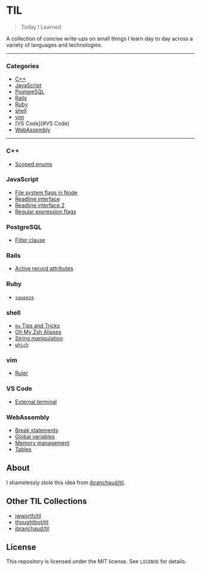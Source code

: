 # TIL

> Today I Learned

A collection of concise write-ups on small things I learn day to day across a
variety of languages and technologies.

---

### Categories

- [C++](#C++)
- [JavaScript](#JavaScript)
- [PostgreSQL](#PostgreSQL)
- [Rails](#Rails)
- [Ruby](#Ruby)
- [shell](#shell)
- [vim](#vim)
- [VS Code](#VS Code)
- [WebAssembly](#WebAssembly)

---

### C++

- [Scoped enums](c++/scoped-enums.md)

### JavaScript

- [File system flags in Node](javascript/file-system-flags-in-node.md)
- [Readline interface](javascript/readline-interface.md)
- [Readline interface 2](javascript/readline-interface-2.md)
- [Regular expression flags](javascript/regular-expression-flags.md)

### PostgreSQL

- [Filter clause](postgresql/filter-clause.md)

### Rails

- [Active record attributes](rails/active-record-attributes.md)

### Ruby

- [`squeeze`](ruby/squeeze.md)

### shell

- [`mv` Tips and Tricks](shell/mv-tips-and-tricks.md)
- [Oh My Zsh Aliases](shell/oh-my-zsh-aliases.md)
- [String manipulation](shell/string-manipulation.md)
- [`which`](shell/which.md)

### vim

- [Ruler](vim/ruler.md)

### VS Code

- [External terminal](vs-code/external-terminal.md)

### WebAssembly

- [Break statements](webassembly/break-statements.md)
- [Global variables](webassembly/global-variables.md)
- [Memory management](webassembly/memory-management.md)
- [Tables](webassembly/tables.md)

## About

I shamelessly stole this idea from
[jbranchaud/til](https://github.com/jbranchaud/til).

## Other TIL Collections

- [jwworth/til](https://github.com/jwworth/til)
- [thoughtbot/til](https://github.com/thoughtbot/til)
- [jbranchaud/til](https://github.com/jbranchaud/til)

## License

This repository is licensed under the MIT license. See `LICENSE` for
details.
